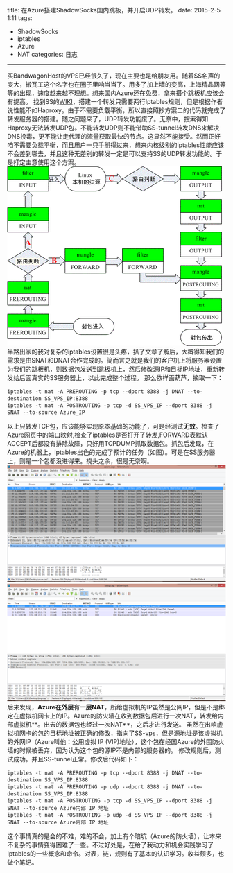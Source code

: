title: 在Azure搭建ShadowSocks国内跳板，并开启UDP转发。
date: 2015-2-5 1:11
tags:
- ShadowSocks
- iptables
- Azure
- NAT
categories: 日志

---
买BandwagonHost的VPS已经很久了，现在主要也是给朋友用。随着SS名声的变大，搬瓦工这个名字也在圈子里响当当了。用多了加上墙的变高，上海精品网等等的出现，速度越来越不理想。想来国内Azure还在免费，拿来搭个跳板机应该会有提高。
找到SS的[WIKI][1]，搭建一个转发只需要两行Iptables规则，但是根据作者说性能不如Haproxy。由于不需要负载平衡，所以直接照抄方案二的代码就完成了转发服务器的搭建。随之问题来了，UDP转发功能废了。无奈中，搜索得知Haproxy无法转发UDP包。不能转发UDP则不能借助SS-tunnel转发DNS来解决DNS投毒，更不能让走代理的流量获取最快的节点。这显然不能接受。然而正好咱不需要负载平衡，而且用户一只手掰得过来，想来内核级别的iptables性能应该不会差到哪去，并且这种无差别的转发一定是可以支持SS的UDP转发功能的。于是打定主意使用这个方案。
![iptables工作流程][2]
半路出家的我对复杂的iptables设置很是头疼，扒了文章了解后，大概得知我们的需求是由SNAT和DNAT合作完成的。简而言之就是我们的客户机上将服务器设置为我们的跳板机，则数据包发送到跳板机上，然后修改源IP和目标IP地址，重新转发给后面真实的SS服务器上，以此完成整个过程。
那么依样画葫芦，摘取一下：

    iptables -t nat -A PREROUTING -p tcp --dport 8388 -j DNAT --to-destination SS_VPS_IP:8388
    iptables -t nat -A POSTROUTING -p tcp -d SS_VPS_IP --dport 8388 -j SNAT --to-source Azure_IP
以上只转发TCP包，应该能够实现原本基础的功能了，可是经测试**无效**。检查了Azure网页中的端口映射,检查了iptables是否打开了转发,FORWARD表默认ACCEPT后都没有排除故障，只好用TCPDUMP抓取数据包。抓包后发现，在Azure的机器上，iptables出色的完成了预计的任务（如图）。可是在SS服务器上，则是一个包都没进得来。挠头之余，很是无奈啊。
![Azure服务器抓包][3]
![BWG上的抓包][4]
后来发现，**Azure在外层有一层NAT**，所给虚拟机的IP虽然是公网IP，但是不是绑定在虚拟机网卡上的IP。Azure的防火墙在收到数据包后进行一次NAT，转发给内部虚拟机**。出去的数据包也经过一次NAT**，之后才进行发送。
虽然在出咱虚拟机网卡的包的目标地址被正确的修改，指向了SS-vps，但是源地址是该虚拟机的外网IP（Azure叫他：公用虚拟 IP (VIP)地址），这个包在经国Azure的外围防火墙的时候被丢弃，因为认为这个包的源IP不是内部的服务器的。
修改规则后，测试成功。并且SS-tunnel正常。修改后代码如下：

    iptables -t nat -A PREROUTING -p tcp --dport 8388 -j DNAT --to-destination SS_VPS_IP:8388
    iptables -t nat -A PREROUTING -p udp --dport 8388 -j DNAT --to-destination SS_VPS_IP:8388
    iptables -t nat -A POSTROUTING -p tcp -d SS_VPS_IP --dport 8388 -j SNAT --to-source Azure内部 IP 地址
    iptables -t nat -A POSTROUTING -p udp -d SS_VPS_IP --dport 8388 -j SNAT --to-source Azure内部 IP 地址

这个事情真的是会的不难，难的不会，加上有个暗坑（Azure的防火墙），让本来不复杂的事情变得困难了一些。不过好处是，在给了我动力和机会实践学习了Iptables的一些概念和命令。对表，链，规则有了基本的认识学习。收益颇多，也做个笔记。


  [1]: https://github.com/shadowsocks/shadowsocks/wiki/Setup-a-Shadowsocks-relay
  [2]: /images/3/iptables.gif
  [3]: /images/3/Azure.png
  [4]: /images/3/BWG.png

